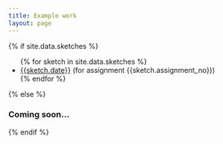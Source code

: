 ```yaml
---
title: Example work
layout: page
---
```


{% if site.data.sketches %}

<ul>
{% for sketch in site.data.sketches %}
    <li>
        <a href="assets/sketches/{{ sketch.basename }}">{{sketch.date}}</a> (for assignment {{sketch.assignment_no}})
    </li>
{% endfor %}
</ul>
{% else %}

### Coming soon...

{% endif %}
